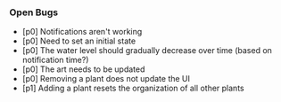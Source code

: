 ### Open Bugs

- [p0] Notifications aren't working
- [p0] Need to set an initial state
- [p0] The water level should gradually decrease over time (based on notification time?)
- [p0] The art needs to be updated
- [p0] Removing a plant does not update the UI
- [p1] Adding a plant resets the organization of all other plants
